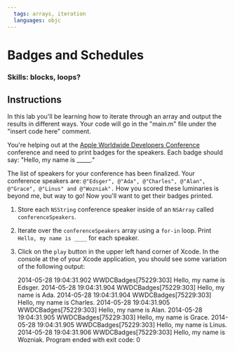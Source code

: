```yaml
---
  tags: arrays, iteration
  languages: objc
---
```


# Badges and Schedules

### Skills: blocks, loops?

## Instructions

In this lab you'll be learning how to iterate through an array and output the results in different ways. Your code will go in the "main.m" file under the "insert code here" comment.

You're helping out at the [Apple Worldwide Developers Conference](https://developer.apple.com/wwdc/) conference and need to print badges for the speakers. Each badge should say: "Hello, my name is _____."


The list of speakers for your conference has been finalized. Your conference speakers are: `@"Edsger", @"Ada", @"Charles", @"Alan", @"Grace", @"Linus" and @"Wozniak".` How you scored these luminaries is beyond me, but way to go! Now you'll want to get their badges printed. 

  1. Store each `NSString` conference speaker inside of an `NSArray` called
`conferenceSpeakers`.

  2. Iterate over the `conferenceSpeakers` array using a `for-in` loop. Print
  `Hello, my name is ____` for each speaker.

  3. Click on the `play` button in the upper left hand corner of Xcode. In the
     console at the of your Xcode application, you should see some variation of
     the following output:
     
        2014-05-28 19:04:31.902 WWDCBadges[75229:303] Hello, my name is Edsger.
        2014-05-28 19:04:31.904 WWDCBadges[75229:303] Hello, my name is Ada.
        2014-05-28 19:04:31.904 WWDCBadges[75229:303] Hello, my name is Charles.
        2014-05-28 19:04:31.905 WWDCBadges[75229:303] Hello, my name is Alan.
        2014-05-28 19:04:31.905 WWDCBadges[75229:303] Hello, my name is Grace.
        2014-05-28 19:04:31.905 WWDCBadges[75229:303] Hello, my name is Linus.
        2014-05-28 19:04:31.906 WWDCBadges[75229:303] Hello, my name is Wozniak.
        Program ended with exit code: 0
      
